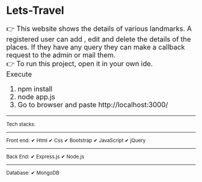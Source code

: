 # Lets-Travel
<font size=4> 👉 This website shows the details of various landmarks. A registered user can add , edit and delete the details of the places. If they have any query they can make a callback request to the admin or mail them. </font>
<br>
<font size=4> 👉 To run this project, open it in your own ide.
 <br>
  Execute 
  1. npm install
  2. node app.js
  3. Go to browser and paste http://localhost:3000/
  </font>
<hr>
<font size=2>
Tech stacks:
<hr>
Front end:
✔ Html
✔ Css
✔ Bootstrap
✔ JavaScript
✔ jQuery
<hr>
Back End:
✔ Express.js
✔ Node.js
<hr>
Database:
✔ MongoDB
</font>
